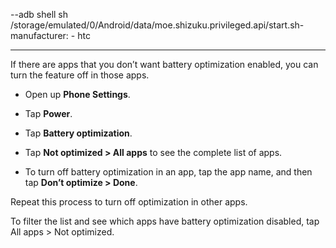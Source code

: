--adb shell sh /storage/emulated/0/Android/data/moe.shizuku.privileged.api/start.sh-
manufacturer:
    - htc

---

If there are apps that you don’t want battery optimization enabled, you can turn the feature off in those apps.

* Open up **Phone Settings**.

* Tap **Power**.

* Tap **Battery optimization**.

* Tap **Not optimized > All apps** to see the complete list of apps.

* To turn off battery optimization in an app, tap the app name, and then tap **Don’t optimize > Done**.

Repeat this process to turn off optimization in other apps.

To filter the list and see which apps have battery optimization disabled, tap All apps > Not optimized.
